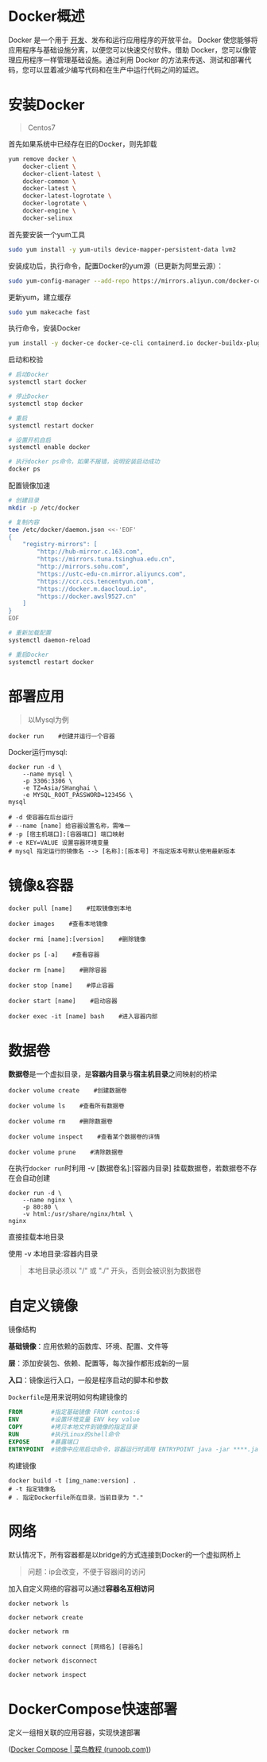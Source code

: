 # Docker概述

Docker 是一个用于 [开发](https://docker.github.net.cn/get-started/overview/#)、发布和运行应用程序的开放平台。 Docker 使您能够将应用程序与基础设施分离，以便您可以快速交付软件。借助 Docker，您可以像管理应用程序一样管理基础设施。通过利用 Docker 的方法来传送、测试和部署代码，您可以显着减少编写代码和在生产中运行代码之间的延迟。



# 安装Docker

> Centos7

首先如果系统中已经存在旧的Docker，则先卸载

```bash
yum remove docker \
    docker-client \
    docker-client-latest \
    docker-common \
    docker-latest \
    docker-latest-logrotate \
    docker-logrotate \
    docker-engine \
    docker-selinux 
```



首先要安装一个yum工具

```bash
sudo yum install -y yum-utils device-mapper-persistent-data lvm2
```




安装成功后，执行命令，配置Docker的yum源（已更新为阿里云源）：

```bash
sudo yum-config-manager --add-repo https://mirrors.aliyun.com/docker-ce/linux/centos/docker-ce.reposudo sed -i 's+download.docker.com+mirrors.aliyun.com/docker-ce+' /etc/yum.repos.d/docker-ce.repo
```




更新yum，建立缓存

```bash
sudo yum makecache fast
```


执行命令，安装Docker

```bash
yum install -y docker-ce docker-ce-cli containerd.io docker-buildx-plugin docker-compose-plugin
```



启动和校验

```bash
# 启动Docker
systemctl start docker

# 停止Docker
systemctl stop docker

# 重启
systemctl restart docker

# 设置开机自启
systemctl enable docker

# 执行docker ps命令，如果不报错，说明安装启动成功
docker ps
```



配置镜像加速

```bash
# 创建目录
mkdir -p /etc/docker

# 复制内容
tee /etc/docker/daemon.json <<-'EOF'
{
    "registry-mirrors": [
        "http://hub-mirror.c.163.com",
        "https://mirrors.tuna.tsinghua.edu.cn",
        "http://mirrors.sohu.com",
        "https://ustc-edu-cn.mirror.aliyuncs.com",
        "https://ccr.ccs.tencentyun.com",
        "https://docker.m.daocloud.io",
        "https://docker.awsl9527.cn"
    ]
}
EOF

# 重新加载配置
systemctl daemon-reload

# 重启Docker
systemctl restart docker
```



# 部署应用

> 以Mysql为例

```shell
docker run    #创建并运行一个容器
```



Docker运行mysql:

```shell
docker run -d \
    --name mysql \
    -p 3306:3306 \
    -e TZ=Asia/SHanghai \
    -e MYSQL_ROOT_PASSWORD=123456 \
mysql

# -d 使容器在后台运行
# --name [name] 给容器设置名称，需唯一
# -p [宿主机端口]:[容器端口] 端口映射
# -e KEY=VALUE 设置容器环境变量
# mysql 指定运行的镜像名 --> [名称]:[版本号] 不指定版本号默认使用最新版本
```







# 镜像&容器

```shell
docker pull [name]    #拉取镜像到本地

docker images    #查看本地镜像

docker rmi [name]:[version]    #删除镜像

docker ps [-a]    #查看容器

docker rm [name]    #删除容器

docker stop [name]    #停止容器

docker start [name]    #启动容器

docker exec -it [name] bash    #进入容器内部
```



# 数据卷

**数据卷**是一个虚拟目录，是**容器内目录**与**宿主机目录**之间映射的桥梁

```shell
docker volume create    #创建数据卷

docker volume ls    #查看所有数据卷

docker volume rm    #删除数据卷

docker volume inspect    #查看某个数据卷的详情

docker volume prune    #清除数据卷
```



在执行`docker run`时利用 -v [数据卷名]:[容器内目录] 挂载数据卷，若数据卷不存在会自动创建

```shell
docker run -d \
    --name nginx \
    -p 80:80 \
    -v html:/usr/share/nginx/html \
nginx
```



直接挂载本地目录

使用 -v 本地目录:容器内目录

> 本地目录必须以 "/" 或 "./" 开头，否则会被识别为数据卷





# 自定义镜像

镜像结构

**基础镜像**：应用依赖的函数库、环境、配置、文件等

**层**：添加安装包、依赖、配置等，每次操作都形成新的一层

**入口**：镜像运行入口，一般是程序启动的脚本和参数



`Dockerfile`是用来说明如何构建镜像的

```dockerfile
FROM        #指定基础镜像 FROM centos:6
ENV         #设置环境变量 ENV key value
COPY        #拷贝本地文件到镜像的指定目录
RUN         #执行Linux的shell命令
EXPOSE      #暴露端口
ENTRYPOINT  #镜像中应用启动命令，容器运行时调用 ENTRYPOINT java -jar ****.jar
```



构建镜像

```shell
docker build -t [img_name:version] .
# -t 指定镜像名
# . 指定Dockerfile所在目录，当前目录为 "."
```



# 网络

默认情况下，所有容器都是以bridge的方式连接到Docker的一个虚拟网桥上

> 问题：ip会改变，不便于容器间的访问



加入自定义网络的容器可以通过**容器名互相访问**

```shell
docker network ls

docker network create

docker network rm

docker network connect [网络名] [容器名]

docker network disconnect

docker network inspect
```



# DockerCompose快速部署

定义一组相关联的应用容器，实现快速部署

([Docker Compose | 菜鸟教程 (runoob.com)](https://www.runoob.com/docker/docker-compose.html))







































































